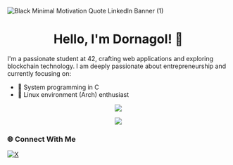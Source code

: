 ![Black Minimal Motivation Quote LinkedIn Banner (1)](https://github.com/user-attachments/assets/a6b98c54-a724-490b-929a-1da77aca87d1)
<h1 align="center">Hello, I'm Dornagol! 👋</h1>

I'm a passionate student at 42, crafting web applications and exploring blockchain technology. I am deeply passionate about entrepreneurship and currently focusing on:

- 🎯 System programming in C
- 🐧 Linux environment (Arch) enthusiast

<div align="center">
<img src="https://badge.mediaplus.ma/darkblue/hfeufeu?1337Badge=off&UM6P=off" />
</div>

<p align="center">
  <a href="https://skillicons.dev">
    <img src="https://skillicons.dev/icons?i=py,pytorch,tensorflow,solidity,c,linux" />
  </a>
</p>


### 🌐 Connect With Me
[![X](https://img.shields.io/badge/X-black.svg?logo=X&logoColor=white)](https://x.com/Dornagol)

